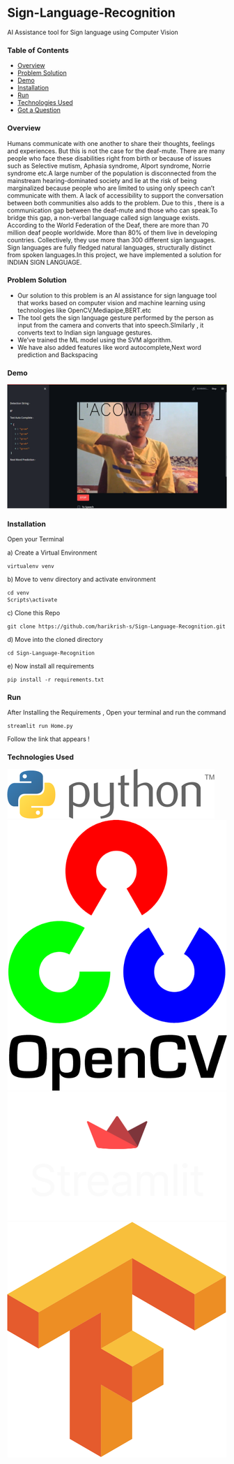# Sign-Language-Recognition
AI Assistance tool for Sign language using Computer Vision
### Table of Contents  
- [Overview](#Overview)  
- [Problem Solution](#Problem%Solution) 
- [Demo](#Demo) 
- [Installation](#Installation) 
- [Run](#Run) 
- [Technologies Used](#Technologies%Used) 
- [Got a Question](#Got%a%Question%?) 



### Overview
Humans communicate with one another to share their thoughts, feelings and experiences. But this is not the case for the deaf-mute. There are many people who face these disabilities right from birth or because of issues such as Selective mutism, Aphasia syndrome, Alport syndrome, Norrie syndrome etc.A large number of the population is disconnected from the mainstream hearing-dominated society and lie at the risk of being marginalized because people who are limited to using only speech can’t communicate with them. A lack of accessibility to support the conversation between both communities also adds to the problem. Due to this , there is a communication gap between the deaf-mute and those who can speak.To bridge this gap, a non-verbal language called sign language exists. According to the World Federation of the Deaf, there are more than 70 million deaf people worldwide. More than 80% of them live in developing countries. Collectively, they use more than 300 different sign languages. Sign languages are fully fledged natural languages, structurally distinct from spoken languages.In this project, we have implemented a solution for INDIAN SIGN LANGUAGE.


### Problem Solution
- Our solution to this problem is an AI assistance for sign language tool that works based on computer vision and machine learning using technologies like OpenCV,Mediapipe,BERT.etc
- The tool gets the sign language gesture performed by the person as input from the camera and converts that into speech.SImilarly , it converts text to Indian sign language gestures.
- We’ve trained the ML model using the SVM algorithm.
- We have also added features like word autocomplete,Next word prediction and Backspacing

### Demo
![](https://github.com/harikrish-s/Sign-Language-Recognition/blob/main/demo/demo-pic.png)

### Installation

Open your Terminal

a) Create a Virtual Environment
```
virtualenv venv
```
b) Move to venv directory and activate environment
```
cd venv
Scripts\activate
```
c) Clone this Repo
```
git clone https://github.com/harikrish-s/Sign-Language-Recognition.git
```
d) Move into the cloned directory
```
cd Sign-Language-Recognition
```
e) Now install all requirements
```
pip install -r requirements.txt
```
### Run

After Installing the Requirements , Open your terminal and run the command
```
streamlit run Home.py
```
Follow the link that appears !

### Technologies Used

![](https://github.com/harikrish-s/Sign-Language-Recognition/blob/main/demo/py-logo.png)
![](https://github.com/harikrish-s/Sign-Language-Recognition/blob/main/demo/openCV-logo.png)
![](https://github.com/harikrish-s/Sign-Language-Recognition/blob/main/demo/st-logo.png)
![](https://github.com/harikrish-s/Sign-Language-Recognition/blob/main/demo/tf-logo.png)

